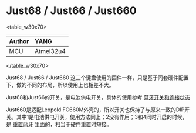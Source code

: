 # Just68 / Just66 / Just660

<table_w30x70>

|Author |YANG |
|:--- |:--- |
|MCU|Atmel32u4|

</table_w30x70>

Just68 / Just66 / Just660 这三个键盘使用的固件一样，只是基于同套硬件配置下，做的不同的布局，所以使用上也相差不大。

Just68和Just66的开关，是电池供电开关，具体的使用参考 [蓝牙开关和连接状态](ble-series/connection-status)

Just660是适配Leopold FC660M外壳的，所以开关也保持了与原来一致的DIP开关。其中1是电池供电开关，使用方法同上；2没有作用；3和4同时开启的时候，是 [重置蓝牙](ble-series/reset-ble) 里面的，相当于硬件重置时短接。

